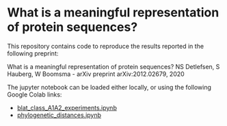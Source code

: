 # What is a meaningful representation of protein sequences?

This repository contains code to reproduce the results reported in the following preprint:

What is a meaningful representation of protein sequences?
NS Detlefsen, S Hauberg, W Boomsma - arXiv preprint arXiv:2012.02679, 2020

The jupyter notebook can be loaded either locally, or using the following Google Colab links:

<ul>
<li><a href="https://colab.research.google.com/github/MachineLearningLifeScience/What-is-a-meaningful-representation-of-protein-sequences/blob/master/blat_class_A1A2_experiments.ipynb">blat_class_A1A2_experiments.ipynb</a></li>
<li><a href="https://colab.research.google.com/github/MachineLearningLifeScience/What-is-a-meaningful-representation-of-protein-sequences/blob/master/phylogenetic_distances.ipynb">phylogenetic_distances.ipynb</a></li>
</ul>